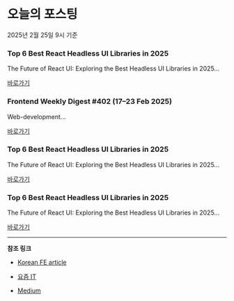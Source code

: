 # 오늘의 포스팅 
2025년 2월 25일 9시 기준 

### Top 6 Best React Headless UI Libraries in 2025 

 The Future of React UI: Exploring the Best Headless UI Libraries in 2025... 

 [바로가기](https://medium.com/m/signin?actionUrl=https%3A%2F%2Fmedium.com%2F_%2Fbookmark%2Fp%2F6998f2ae8091&operation=register&redirect=https%3A%2F%2Fmedium.com%2Flets-code-future%2Ftop-6-best-react-headless-ui-libraries-in-2025-6998f2ae8091&source=---recommended_stories---nextjs---0-84----------------bookmark_preview----26eb1b1e_ff8c_4b42_b7de_689a8194d189--------------) 

### Frontend Weekly Digest #402 (17–23 Feb 2025) 

 Web-development... 

 [바로가기](https://medium.com/m/signin?actionUrl=https%3A%2F%2Fmedium.com%2F_%2Fbookmark%2Fp%2Ffc4695e0250f&operation=register&redirect=https%3A%2F%2Ffrontender-ua.medium.com%2Ffrontend-weekly-digest-402-17-23-feb-2025-fc4695e0250f&source=---recommended_stories---front_end_development---0-84----------------bookmark_preview----dcab95c9_5a27_4072_a969_de280c087fb4--------------) 

### Top 6 Best React Headless UI Libraries in 2025 

 The Future of React UI: Exploring the Best Headless UI Libraries in 2025... 

 [바로가기](https://medium.com/m/signin?actionUrl=https%3A%2F%2Fmedium.com%2F_%2Fbookmark%2Fp%2F6998f2ae8091&operation=register&redirect=https%3A%2F%2Fmedium.com%2Flets-code-future%2Ftop-6-best-react-headless-ui-libraries-in-2025-6998f2ae8091&source=---recommended_stories---react---0-84----------------bookmark_preview----9350d8d9_035a_4c8d_8671_1a580f32b5ca--------------) 

### Top 6 Best React Headless UI Libraries in 2025 

 The Future of React UI: Exploring the Best Headless UI Libraries in 2025... 

 [바로가기](https://medium.com/m/signin?actionUrl=https%3A%2F%2Fmedium.com%2F_%2Fbookmark%2Fp%2F6998f2ae8091&operation=register&redirect=https%3A%2F%2Fmedium.com%2Flets-code-future%2Ftop-6-best-react-headless-ui-libraries-in-2025-6998f2ae8091&source=---recommended_stories---javascript---0-84----------------bookmark_preview----a3fab475_1791_4762_baf6_42fe63ebe26e--------------) 

---

**참조 링크**

- [Korean FE article](https://kofearticle.substack.com) 

- [요즘 IT](https://yozm.wishket.com/magazine) 

- [Medium](https://medium.com) 

